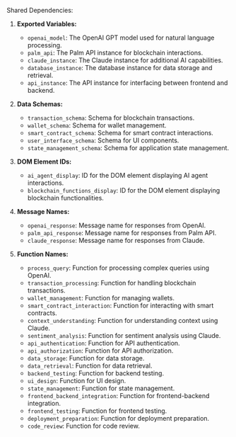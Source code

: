 Shared Dependencies:

1. **Exported Variables:**
   - `openai_model`: The OpenAI GPT model used for natural language processing.
   - `palm_api`: The Palm API instance for blockchain interactions.
   - `claude_instance`: The Claude instance for additional AI capabilities.
   - `database_instance`: The database instance for data storage and retrieval.
   - `api_instance`: The API instance for interfacing between frontend and backend.

2. **Data Schemas:**
   - `transaction_schema`: Schema for blockchain transactions.
   - `wallet_schema`: Schema for wallet management.
   - `smart_contract_schema`: Schema for smart contract interactions.
   - `user_interface_schema`: Schema for UI components.
   - `state_management_schema`: Schema for application state management.

3. **DOM Element IDs:**
   - `ai_agent_display`: ID for the DOM element displaying AI agent interactions.
   - `blockchain_functions_display`: ID for the DOM element displaying blockchain functionalities.

4. **Message Names:**
   - `openai_response`: Message name for responses from OpenAI.
   - `palm_api_response`: Message name for responses from Palm API.
   - `claude_response`: Message name for responses from Claude.

5. **Function Names:**
   - `process_query`: Function for processing complex queries using OpenAI.
   - `transaction_processing`: Function for handling blockchain transactions.
   - `wallet_management`: Function for managing wallets.
   - `smart_contract_interaction`: Function for interacting with smart contracts.
   - `context_understanding`: Function for understanding context using Claude.
   - `sentiment_analysis`: Function for sentiment analysis using Claude.
   - `api_authentication`: Function for API authentication.
   - `api_authorization`: Function for API authorization.
   - `data_storage`: Function for data storage.
   - `data_retrieval`: Function for data retrieval.
   - `backend_testing`: Function for backend testing.
   - `ui_design`: Function for UI design.
   - `state_management`: Function for state management.
   - `frontend_backend_integration`: Function for frontend-backend integration.
   - `frontend_testing`: Function for frontend testing.
   - `deployment_preparation`: Function for deployment preparation.
   - `code_review`: Function for code review.